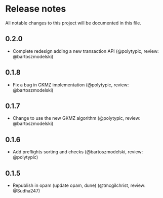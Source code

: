 # Release notes

All notable changes to this project will be documented in this file.

## 0.2.0

* Complete redesign adding a new transaction API (@polytypic, review: @bartoszmodelski)

## 0.1.8

* Fix a bug in GKMZ implementation (@polytypic, review: @bartoszmodelski)

## 0.1.7

* Change to use the new GKMZ algorithm (@polytypic, review: @bartoszmodelski)

## 0.1.6

* Add preflights sorting and checks (@bartoszmodelski, review: @polytypic)

## 0.1.5

* Republish in opam (update opam, dune) (@tmcgilchrist, review: @Sudha247)
